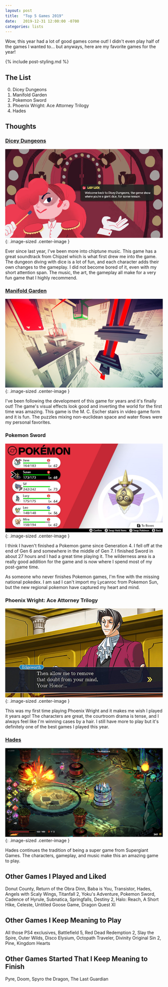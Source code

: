 ```yaml
---
layout: post
title:  "Top 5 Games 2019"
date:   2019-12-31 12:00:00 -0700
categories: lists
---
```


Wow, this year had a lot of good games come out!
I didn't even play half of the games I wanted to... but anyways, here are my favorite games for the year!

{% include post-styling.md %}

## The List

0. Dicey Dungeons
1. Manifold Garden
1. Pokemon Sword
1. Phoenix Wright: Ace Attorney Trilogy
1. Hades

## Thoughts

### [Dicey Dungeons](https://store.steampowered.com/app/861540/Dicey_Dungeons/)

![dicey](/assets/img/posts/top2019/dicey.jpg){: .image-sized .center-image } 

Ever since last year, I've been more into chiptune music. 
This game has a great soundtrack from Chipzel which is what first drew me into the game. 
The dungeon diving with dice is a lot of fun, 
and each character adds their own changes to the gameplay. I did not become bored of it, even with my short attention span.
The music, the art, the gameplay all make for a very fun game that I highly recommend.

### [Manifold Garden](https://manifold.garden/)

![manifold](/assets/img/posts/top2019/manifold.jpg){: .image-sized .center-image } 

I've been following the development of this game for years and it's finally out!
The game's visual effects look good and inverting the world for the first time was amazing. 
This game is the M. C. Escher stairs in video game form and it is fun.
The puzzles mixing non-euclidean space and water flows were my personal favorites.

### Pokemon Sword

![sword](/assets/img/posts/top2019/sword.jpg){: .image-sized .center-image } 

I think I haven't finished a Pokemon game since Generation 4. I fell off at the end of Gen 6 and somewhere in the middle of Gen 7.
I finished Sword in about 27 hours and I had a great time playing it. 
The wilderness area is a really good addition for the game and is now where I spend most of my post-game time.

As someone who never finishes Pokemon games, I'm fine with the missing national pokedex. 
I am sad I can't import my Lycanroc from Pokemon Sun, but the new regional pokemon have captured my heart and mind.

### Phoenix Wright: Ace Attorney Trilogy

![edgeworth](/assets/img/posts/top2019/edgeworth.jpg){: .image-sized .center-image } 

This was my first time playing Phoenix Wright and it makes me wish I played it years ago!
The characters are great, the courtroom drama is tense, and I always feel like I'm winning cases by a hair.
I still have more to play but it's definitely one of the best games I played this year.

### [Hades](https://www.supergiantgames.com/games/hades/)

![hades](/assets/img/posts/top2019/hades.jpg){: .image-sized .center-image } 

Hades continues the tradition of being a super game from Supergiant Games. 
The characters, gameplay, and music make this an amazing game to play.

## Other Games I Played and Liked
Donut County, Return of the Obra Dinn, Baba is You, Transistor, Hades,
 Angels with Scaly Wings, Titanfall 2, Yoku's Adventure, Pokemon Sword, Cadence of Hyrule, Subnatica, 
 Springfalls, Destiny 2, Halo: Reach, A Short Hike, Celeste, Untitled Goose Game, Dragon Quest XI


## Other Games I Keep Meaning to Play
 All those PS4 exclusives, Battlefield 5, Red Dead Redemption 2, Slay the Spire, Outer Wilds, Disco Elysium, Octopath Traveler, 
 Divinity Original Sin 2, Pine, Kingdom Hearts

## Other Games Started That I Keep Meaning to Finish
Pyre, Doom, Spyro the Dragon, The Last Guardian 